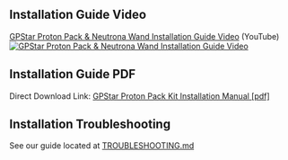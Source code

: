 ## Installation Guide Video

[GPStar Proton Pack & Neutrona Wand Installation Guide Video](https://www.youtube.com/watch?v=-V7wMfd21XA) (YouTube)
[![GPStar Proton Pack & Neutrona Wand Installation Guide Video](https://img.youtube.com/vi/-V7wMfd21XA/maxresdefault.jpg)](https://www.youtube.com/watch?v=-V7wMfd21XA)

## Installation Guide PDF

Direct Download Link:
[GPStar Proton Pack Kit Installation Manual [pdf]](https://github.com/gpstar81/haslab-proton-pack/raw/main/extras/gpstar-Haslab-Proton-Pack-Kit-Installation-Manual-V3.pdf)

## Installation Troubleshooting

See our guide located at [TROUBLESHOOTING.md](TROUBLESHOOTING.md)